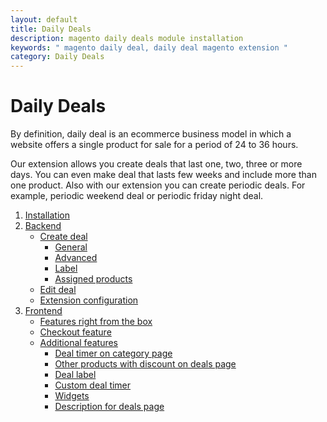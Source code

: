 ```yaml
---
layout: default
title: Daily Deals
description: magento daily deals module installation
keywords: " magento daily deal, daily deal magento extension "
category: Daily Deals
---
```


# Daily Deals

By definition, daily deal is an ecommerce business model in which a website
offers a single product for sale for a period of 24 to 36 hours.

Our extension allows you create deals that last one, two, three or more days.
You can even make deal that lasts few weeks and include more than one product.
Also with our extension you can create periodic deals. For example, periodic
weekend deal or periodic friday night deal.

1. [Installation](installation/)
2. [Backend](backend/)
	- [Create deal](backend/create-deal/)
		* [General](backend/create-deal/#general-tab)
		* [Advanced](backend/create-deal/#advanced-tab)
		* [Label](backend/create-deal/#label-tab)
		* [Assigned products](backend/create-deal/#assigned-products-tab)
	- [Edit deal](backend/edit-deal/)
	- [Extension configuration](backend/extension-configuration/)
3. [Frontend](frontend/)
	- [Features right from the box](frontend/features-right-from-the-box/)
	- [Checkout feature](frontend/checkout-feature/)
	- [Additional features](frontend/#)
		* [Deal timer on category page](frontend/additional-features/deal-timer-on-category-page/)
		* [Other products with discount on deals page](frontend/additional-features/other-products-with-discount/)
		* [Deal label](frontend/additional-features/deal-label/)
		* [Custom deal timer](frontend/additional-features/custom-deal-timer/)
		* [Widgets](frontend/additional-features/widgets/)
		* [Description for deals page](frontend/additional-features/description-for-deals-page/)
